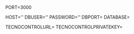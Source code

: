 PORT=3000

HOST=''
DBUSER=''
PASSWORD=''
DBPORT=
DATABASE=

TECNOCONTROLURL=
TECNOCONTROLPRIVATEKEY=